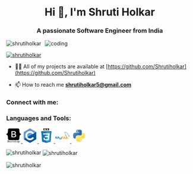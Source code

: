 <h1 align="center">Hi 👋, I'm Shruti Holkar</h1>
<h3 align="center">A passionate Software Engineer from India</h3>

<img align="right" alt="coding" width="400" src="https://media.tenor.com/S59bPkT0pqcAAAAC/programming.gif"> 


<p align="left"> <img src="https://komarev.com/ghpvc/?username=shrutiholkar&label=Profile%20views&color=0e75b6&style=flat" alt="shrutiholkar" /> </p>

<p align="left"> <a href="https://github.com/ryo-ma/github-profile-trophy"><img src="https://github-profile-trophy.vercel.app/?username=shrutiholkar" alt="shrutiholkar" /></a> </p>

- 👨‍💻 All of my projects are available at [https://github.com/Shrutiholkar](https://github.com/Shrutiholkar)

- 📫 How to reach me **shrutiholkar5@gmail.com**

<h3 align="left">Connect with me:</h3>
<p align="left">
</p>

<h3 align="left">Languages and Tools:</h3>
<p align="left"> <a href="https://getbootstrap.com" target="_blank" rel="noreferrer"> <img src="https://raw.githubusercontent.com/devicons/devicon/master/icons/bootstrap/bootstrap-plain-wordmark.svg" alt="bootstrap" width="40" height="40"/> </a> <a href="https://www.cprogramming.com/" target="_blank" rel="noreferrer"> <img src="https://raw.githubusercontent.com/devicons/devicon/master/icons/c/c-original.svg" alt="c" width="40" height="40"/> </a> <a href="https://www.w3schools.com/css/" target="_blank" rel="noreferrer"> <img src="https://raw.githubusercontent.com/devicons/devicon/master/icons/css3/css3-original-wordmark.svg" alt="css3" width="40" height="40"/> </a> <a href="https://www.mysql.com/" target="_blank" rel="noreferrer"> <img src="https://raw.githubusercontent.com/devicons/devicon/master/icons/mysql/mysql-original-wordmark.svg" alt="mysql" width="40" height="40"/> </a> <a href="https://www.python.org" target="_blank" rel="noreferrer"> <img src="https://raw.githubusercontent.com/devicons/devicon/master/icons/python/python-original.svg" alt="python" width="40" height="40"/> </a> </p>

<p><img align="left" src="https://github-readme-stats.vercel.app/api/top-langs?username=shrutiholkar&show_icons=true&locale=en&layout=compact" alt="shrutiholkar" /></p>

<p>&nbsp;<img align="center" src="https://github-readme-stats.vercel.app/api?username=shrutiholkar&show_icons=true&locale=en" alt="shrutiholkar" /></p>

<p><img align="center" src="https://github-readme-streak-stats.herokuapp.com/?user=shrutiholkar&" alt="shrutiholkar" /></p>

